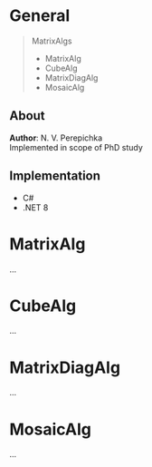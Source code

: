# General

> MatrixAlgs
> - MatrixAlg
> - CubeAlg
> - MatrixDiagAlg
> - MosaicAlg

## About
**Author**: N. V. Perepichka  
Implemented in scope of PhD study  

## Implementation
* C#
* .NET 8

# MatrixAlg
...

# CubeAlg
...

# MatrixDiagAlg
...

# MosaicAlg
...